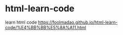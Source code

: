 # html-learn-code
learn html code
https://foolmadao.github.io/html-learn-code/%E4%BB%BB%E5%8A%A11.html
